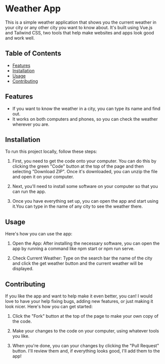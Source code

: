 # Weather App

This is a simple weather application that shows you the current weather in your city or any other city you want to know about. It's built using Vue.js and Tailwind CSS, two tools that help make websites and apps look good and work well.

## Table of Contents

- [Features](#features)
- [Installation](#installation)
- [Usage](#usage)
- [Contributing](#contributing)
 
## Features

- If you want to know the weather in a city, you can type its name and find out.
- It works on both computers and phones, so you can check the weather wherever you are.

## Installation

To run this project locally, follow these steps:

1. First, you need to get the code onto your computer. You can do this by clicking the green "Code" button at the top of the page and then selecting "Download ZIP". Once it's downloaded, you can unzip the file and open it on your computer.

2. Next, you'll need to install some software on your computer so that you can run the app.

3. Once you have everything set up, you can open the app and start using it.You can type in the name of any city to see the weather there.

## Usage

Here's how you can use the app:

1. Open the App: After installing the necessary software, you can open the app by running a command like npm start or npm run serve.

2. Check Current Weather: Type on the search bar the name of the city and click the get weather button and the current weather will be displayed.

## Contributing

If you like the app and want to help make it even better, you can! I would love to have your help fixing bugs, adding new features, or just making it look nicer. Here's how you can get started:

1. Click the "Fork" button at the top of the page to make your own copy of the code.

2. Make your changes to the code on your computer, using whatever tools you like.

3. When you're done, you can your changes by clicking the "Pull Request" button. I'll review them and, if everything looks good, I'll add them to the app!
